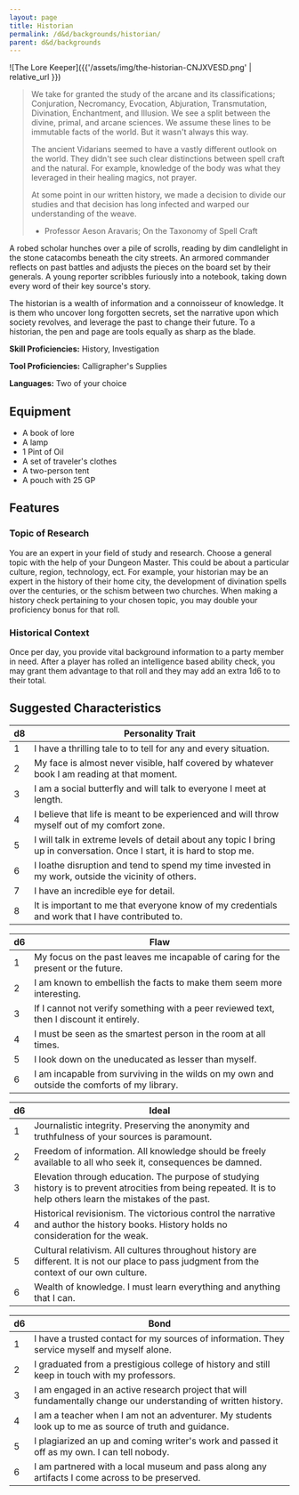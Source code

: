 ```yaml
---
layout: page
title: Historian
permalink: /d&d/backgrounds/historian/
parent: d&d/backgrounds
---
```


![The Lore Keeper]({{'/assets/img/the-historian-CNJXVESD.png' | relative_url }})

> We take for granted the study of the arcane and its classifications; Conjuration, Necromancy, Evocation, Abjuration, Transmutation, Divination, Enchantment, and Illusion. We see a split between the divine, primal, and arcane sciences. We assume these lines to be immutable facts of the world. But it wasn't always this way.
>
> The ancient Vidarians seemed to have a vastly different outlook on the world. They didn't see such clear distinctions between spell craft and the natural. For example, knowledge of the body was what they leveraged in their healing magics, not prayer.
>
> At some point in our written history, we made a decision to divide our studies and that decision has long infected and warped our understanding of the weave.
>
> - Professor Aeson Aravaris; On the Taxonomy of Spell Craft

A robed scholar hunches over a pile of scrolls, reading by dim candlelight in the stone catacombs beneath the city streets. An armored commander reflects on past battles and adjusts the pieces on the board set by their generals. A young reporter scribbles furiously into a notebook, taking down every word of their key source's story.

The historian is a wealth of information and a connoisseur of knowledge. It is them who uncover long forgotten secrets, set the narrative upon which society revolves, and leverage the past to change their future. To a historian, the pen and page are tools equally as sharp as the blade.

**Skill Proficiencies:** History, Investigation

**Tool Proficiencies:** Calligrapher's Supplies

**Languages:** Two of your choice

## Equipment

- A book of lore
- A lamp
- 1 Pint of Oil
- A set of traveler's clothes
- A two-person tent
- A pouch with 25 GP

## Features

### Topic of Research

You are an expert in your field of study and research. Choose a general topic with the help of your Dungeon Master. This could be about a particular culture, region, technology, ect. For example, your historian may be an expert in the history of their home city, the development of divination spells over the centuries, or the schism between two churches. When making a history check pertaining to your chosen topic, you may double your proficiency bonus for that roll.

### Historical Context

Once per day, you provide vital background information to a party member in need. After a player has rolled an intelligence based ability check, you may grant them advantage to that roll and they may add an extra 1d6 to to their total.

## Suggested Characteristics

| d8 | Personality Trait |
| -- | ----------------- |
| 1  | I have a thrilling tale to to tell for any and every situation. |
| 2  | My face is almost never visible, half covered by whatever book I am reading at that moment. |
| 3  | I am a social butterfly and will talk to everyone I meet at length. |
| 4  | I believe that life is meant to be experienced and will throw myself out of my comfort zone. |
| 5  | I will talk in extreme levels of detail about any topic I bring up in conversation. Once I start, it is hard to stop me. |
| 6  | I loathe disruption and tend to spend my time invested in my work, outside the vicinity of others. |
| 7  | I have an incredible eye for detail. |
| 8  | It is important to me that everyone know of my credentials and work that I have contributed to. |

| d6 | Flaw |
| -- | ---- |
| 1  | My focus on the past leaves me incapable of caring for the present or the future. |
| 2  | I am known to embellish the facts to make them seem more interesting. |
| 3  | If I cannot not verify something with a peer reviewed text, then I discount it entirely. |
| 4  | I must be seen as the smartest person in the room at all times. |
| 5  | I look down on the uneducated as lesser than myself. |
| 6  | I am incapable from surviving in the wilds on my own and outside the comforts of my library. |

| d6 | Ideal |
| -- | ----- |
| 1  | Journalistic integrity. Preserving the anonymity and truthfulness of your sources is paramount. |
| 2  | Freedom of information. All knowledge should be freely available to all who seek it, consequences be damned. |
| 3  | Elevation through education. The purpose of studying history is to prevent atrocities from being repeated. It is to help others learn the mistakes of the past. |
| 4  | Historical revisionism. The victorious control the narrative and author the history books. History holds no consideration for the weak. |
| 5  | Cultural relativism. All cultures throughout history are different. It is not our place to pass judgment from the context of our own culture. |
| 6  | Wealth of knowledge. I must learn everything and anything that I can. |

| d6 | Bond |
| -- | ---- |
| 1  | I have a trusted contact for my sources of information. They service myself and myself alone. |
| 2  | I graduated from a prestigious college of history and still keep in touch with my professors. |
| 3  | I am engaged in an active research project that will fundamentally change our understanding of written history. |
| 4  | I am a teacher when I am not an adventurer. My students look up to me as source of truth and guidance. |
| 5  | I plagiarized an up and coming writer's work and passed it off as my own. I can tell nobody. |
| 6  | I am partnered with a local museum and pass along any artifacts I come across to be preserved. |
